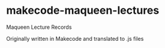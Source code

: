 # makecode-maqueen-lectures
Maqueen Lecture Records

Originally written in Makecode and translated to .js files
